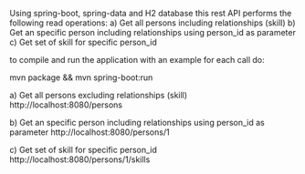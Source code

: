 Using spring-boot, spring-data and H2 database this rest API performs the following read operations:
a) Get all persons including relationships (skill)
b) Get an specific person including relationships using person_id as parameter
c) Get set of skill for specific person_id



to compile and run the application with an example for each call do:

mvn package && mvn spring-boot:run

a) Get all persons excluding relationships (skill) http://localhost:8080/persons

b) Get an specific person including relationships using person_id as parameter http://localhost:8080/persons/1

c) Get set of skill for specific person_id http://localhost:8080/persons/1/skills

